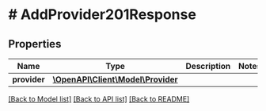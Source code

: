 # # AddProvider201Response

## Properties

Name | Type | Description | Notes
------------ | ------------- | ------------- | -------------
**provider** | [**\OpenAPI\Client\Model\Provider**](Provider.md) |  |

[[Back to Model list]](../../README.md#models) [[Back to API list]](../../README.md#endpoints) [[Back to README]](../../README.md)
